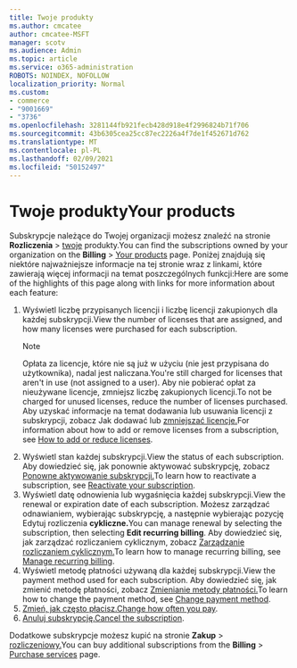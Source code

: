 ```yaml
---
title: Twoje produkty
ms.author: cmcatee
author: cmcatee-MSFT
manager: scotv
ms.audience: Admin
ms.topic: article
ms.service: o365-administration
ROBOTS: NOINDEX, NOFOLLOW
localization_priority: Normal
ms.custom:
- commerce
- "9001669"
- "3736"
ms.openlocfilehash: 3281144fb921fecb428d918e4f2996824b71f706
ms.sourcegitcommit: 43b6305cea25cc87ec2226a4f7de1f452671d762
ms.translationtype: MT
ms.contentlocale: pl-PL
ms.lasthandoff: 02/09/2021
ms.locfileid: "50152497"
---
```

# <a name="your-products"></a><span data-ttu-id="ab35c-102">Twoje produkty</span><span class="sxs-lookup"><span data-stu-id="ab35c-102">Your products</span></span>

<span data-ttu-id="ab35c-103">Subskrypcje należące do Twojej organizacji możesz znaleźć na stronie **Rozliczenia**  >  [twoje](https://go.microsoft.com/fwlink/p/?linkid=842054) produkty.</span><span class="sxs-lookup"><span data-stu-id="ab35c-103">You can find the subscriptions owned by your organization on the **Billing** > [Your products](https://go.microsoft.com/fwlink/p/?linkid=842054) page.</span></span> <span data-ttu-id="ab35c-104">Poniżej znajdują się niektóre najważniejsze informacje na tej stronie wraz z linkami, które zawierają więcej informacji na temat poszczególnych funkcji:</span><span class="sxs-lookup"><span data-stu-id="ab35c-104">Here are some of the highlights of this page along with links for more information about each feature:</span></span>

1. <span data-ttu-id="ab35c-105">Wyświetl liczbę przypisanych licencji i liczbę licencji zakupionych dla każdej subskrypcji.</span><span class="sxs-lookup"><span data-stu-id="ab35c-105">View the number of licenses that are assigned, and how many licenses were purchased for each subscription.</span></span>
    > [!NOTE]
    > <span data-ttu-id="ab35c-106">Opłata za licencje, które nie są już w użyciu (nie jest przypisana do użytkownika), nadal jest naliczana.</span><span class="sxs-lookup"><span data-stu-id="ab35c-106">You're still charged for licenses that aren't in use (not assigned to a user).</span></span> <span data-ttu-id="ab35c-107">Aby nie pobierać opłat za nieużywane licencje, zmniejsz liczbę zakupionych licencji.</span><span class="sxs-lookup"><span data-stu-id="ab35c-107">To not be charged for unused licenses, reduce the number of licenses purchased.</span></span> <span data-ttu-id="ab35c-108">Aby uzyskać informacje na temat dodawania lub usuwania licencji z subskrypcji, zobacz Jak dodawać lub [zmniejszać licencje.](https://docs.microsoft.com/alchemyinsights/how-to-add-or-reduce-licenses)</span><span class="sxs-lookup"><span data-stu-id="ab35c-108">For information about how to add or remove licenses from a subscription, see [How to add or reduce licenses](https://docs.microsoft.com/alchemyinsights/how-to-add-or-reduce-licenses).</span></span>
2. <span data-ttu-id="ab35c-109">Wyświetl stan każdej subskrypcji.</span><span class="sxs-lookup"><span data-stu-id="ab35c-109">View the status of each subscription.</span></span> <span data-ttu-id="ab35c-110">Aby dowiedzieć się, jak ponownie aktywować subskrypcję, zobacz [Ponowne aktywowanie subskrypcji.](reactivate-your-subscription.md)</span><span class="sxs-lookup"><span data-stu-id="ab35c-110">To learn how to reactivate a subscription, see [Reactivate your subscription](reactivate-your-subscription.md).</span></span>
3. <span data-ttu-id="ab35c-111">Wyświetl datę odnowienia lub wygaśnięcia każdej subskrypcji.</span><span class="sxs-lookup"><span data-stu-id="ab35c-111">View the renewal or expiration date of each subscription.</span></span> <span data-ttu-id="ab35c-112">Możesz zarządzać odnawianiem, wybierając subskrypcję, a następnie wybierając pozycję Edytuj rozliczenia **cykliczne.**</span><span class="sxs-lookup"><span data-stu-id="ab35c-112">You can manage renewal by selecting the subscription, then selecting **Edit recurring billing**.</span></span> <span data-ttu-id="ab35c-113">Aby dowiedzieć się, jak zarządzać rozliczaniem cyklicznym, zobacz [Zarządzanie rozliczaniem cyklicznym.](manage-auto-renewal.md)</span><span class="sxs-lookup"><span data-stu-id="ab35c-113">To learn how to manage recurring billing, see [Manage recurring billing](manage-auto-renewal.md).</span></span>
4. <span data-ttu-id="ab35c-114">Wyświetl metodę płatności używaną dla każdej subskrypcji.</span><span class="sxs-lookup"><span data-stu-id="ab35c-114">View the payment method used for each subscription.</span></span> <span data-ttu-id="ab35c-115">Aby dowiedzieć się, jak zmienić metodę płatności, zobacz [Zmienianie metody płatności.](change-payment-method.md)</span><span class="sxs-lookup"><span data-stu-id="ab35c-115">To learn how to change the payment method, see [Change payment method](change-payment-method.md).</span></span>
5. <span data-ttu-id="ab35c-116">[Zmień, jak często płacisz.](change-how-often-you-pay.md)</span><span class="sxs-lookup"><span data-stu-id="ab35c-116">[Change how often you pay](change-how-often-you-pay.md).</span></span>
6. <span data-ttu-id="ab35c-117">[Anuluj subskrypcję.](https://go.microsoft.com/fwlink/?linkid=2119113)</span><span class="sxs-lookup"><span data-stu-id="ab35c-117">[Cancel the subscription](https://go.microsoft.com/fwlink/?linkid=2119113).</span></span>

<span data-ttu-id="ab35c-118">Dodatkowe subskrypcje możesz kupić na stronie **Zakup**  >  [rozliczeniowy.](https://go.microsoft.com/fwlink/p/?linkid=868433)</span><span class="sxs-lookup"><span data-stu-id="ab35c-118">You can buy additional subscriptions from the **Billing** > [Purchase services](https://go.microsoft.com/fwlink/p/?linkid=868433) page.</span></span>